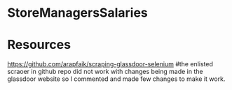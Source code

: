 
# StoreManagersSalaries
# Resources
https://github.com/arapfaik/scraping-glassdoor-selenium
#the enlisted scraoer in github repo did not work with changes being made in the glassdoor website so I commented and made few changes to make it work.
